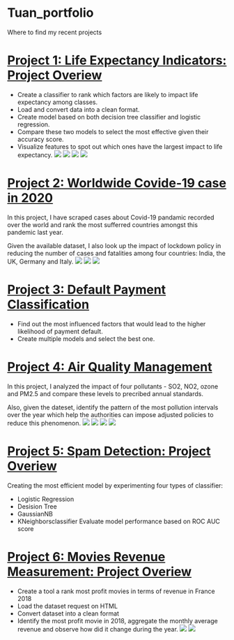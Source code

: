 # Tuan_portfolio
Where to find my recent projects

# [Project 1: Life Expectancy Indicators: Project Overiew](https://github.com/Code-Calligrapher/my_projects_files/blob/master/World_Happiness_Indicators_Classifier.ipynb)
* Create a classifier to rank which factors are likely to impact life expectancy among classes.
* Load and convert data into a clean format.
* Create model based on both decision tree classifier and logistic regression.
* Compare these two models to select the most effective given their accuracy score.
* Visualize features to spot out which ones have the largest impact to life expectancy.
![](https://github.com/Code-Calligrapher/Tuan_portfolio/blob/main/images/images/LE-1.png)
![](https://github.com/Code-Calligrapher/Tuan_portfolio/blob/main/images/images/LE-2.png)
![](https://github.com/Code-Calligrapher/Tuan_portfolio/blob/main/images/images/LE-3.png)
![](https://github.com/Code-Calligrapher/Tuan_portfolio/blob/main/images/images/LE-4.png)

# [Project 2: Worldwide Covide-19 case in 2020](https://github.com/Code-Calligrapher/my_projects_files/blob/master/worldwide_covid_case_2020.ipynb)
In this project, I have scraped cases about Covid-19 pandamic recorded over the world and rank the most sufferred countries amongst this pandemic last year.

Given the available dataset, I also look up the impact of lockdown policy in reducing the number of cases and fatalities among four countries: India, the UK, Germany and Italy.
![](https://github.com/Code-Calligrapher/Tuan_portfolio/blob/main/images/images/pie.png)
![](https://github.com/Code-Calligrapher/Tuan_portfolio/blob/main/images/images/cases_vs_deaths.png)
![](https://github.com/Code-Calligrapher/Tuan_portfolio/blob/main/images/images/mortal_cotr_ranks.png)

# [Project 3: Default Payment Classification](https://github.com/Code-Calligrapher/my_projects_files/blob/master/detect_payments_default.ipynb)
* Find out the most influenced factors that would lead to the higher likelihood of payment default.
* Create multiple models and select the best one.

# [Project 4: Air Quality Management](https://github.com/Code-Calligrapher/my_projects_files/blob/master/air_quality_management.ipynb)
In this project, I analyzed the impact of four pollutants - SO2, NO2, ozone and PM2.5 and compare these levels to precribed annual standards.

Also, given the dateset, identify the pattern of the most pollution intervals over the year which help the authorities can impose adjusted policies to reduce this phenomenon.
![](https://github.com/Code-Calligrapher/Tuan_portfolio/blob/main/images/images/output_dataset.png)
![](https://github.com/Code-Calligrapher/Tuan_portfolio/blob/main/images/images/monthly_PM25.png)
![](https://github.com/Code-Calligrapher/Tuan_portfolio/blob/main/images/images/pollutants_vs_std_levels.png)
![](https://github.com/Code-Calligrapher/Tuan_portfolio/blob/main/images/images/binned_pollution_levels.png)

# [Project 5: Spam Detection: Project Overiew](https://github.com/Code-Calligrapher/my_projects_files/blob/master/spam_detection.ipynb)
Creating the most efficient model by experimenting four types of classifier:
* Logistic Regression
* Desision Tree
* GaussianNB
* KNeighborsclassifier
Evaluate model performance based on ROC AUC score

# [Project 6: Movies Revenue Measurement: Project Overiew](https://github.com/Code-Calligrapher/my_projects_files/blob/master/movies_revenues_in_France_2018.ipynb)
* Create a tool a rank most profit movies in terms of revenue in France 2018
* Load the dataset request on HTML
* Convert dataset into a clean format
* Identify the most profit movie in 2018, aggregate the monthly average revenue and observe how did it change during the year.
![](https://github.com/Code-Calligrapher/Tuan_portfolio/blob/main/images/images/monthly_rev_changes.png)
![](https://github.com/Code-Calligrapher/Tuan_portfolio/blob/main/images/images/rev_pct.png)
